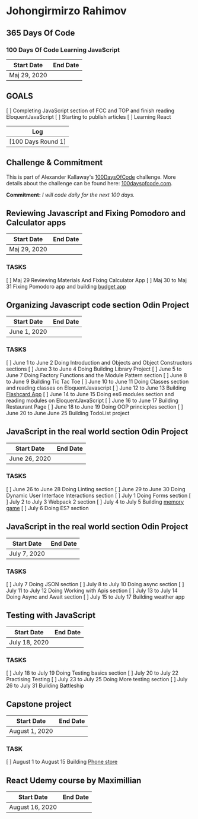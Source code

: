 # Johongirmirzo Rahimov

## 365 Days Of Code


### 100 Days Of Code Learning JavaScript
|  Start Date   | End Date     |
| ------------- | ------------ |
| Maj 29, 2020 |  | September 5, 2020|
## GOALS
 [ ] Completing JavaScript section of FCC and TOP and finish reading EloquentJavaScript
 [ ] Starting to publish articles
 [ ] Learning React

| Log  | 
| --- |
| [100 Days Round 1] | 

## Challenge & Commitment
This is part of Alexander Kallaway's [100DaysOfCode](https://github.com/Kallaway/100-days-of-code "the official repo") challenge. More details about the challenge can be found here: [100daysofcode.com](http://100daysofcode.com/ "100daysofcode.com").

**Commitment:** *I will code daily for the next 100 days.*



## Reviewing Javascript and Fixing Pomodoro and Calculator apps
|  Start Date   | End Date     |
| ------------- | ------------ |
| Maj 29, 2020 |  | Maj 31, 2020|

### TASKS
  [ ] Maj 29 Reviewing Materials And Fixing Calculator App
  [ ] Maj 30 to Maj 31 Fixing Pomodoro app and building [budget app](https://romeojeremiah.github.io/javascript-oop-budget-project/)
 


## Organizing Javascript code section Odin Project
|  Start Date   | End Date     |
| ------------- | ------------ |
| June 1, 2020 |  | June 25, 2020|

### TASKS
[ ] June 1 to June 2 Doing Introduction and Objects and Object Constructors sections
[ ] June 3 to June 4 Doing Building Library Project
[ ] June 5 to June 7 Doing Factory Functions  and the Module Pattern section
[ ] June 8 to June 9 Building Tic Tac Toe 
[ ] June 10 to June 11 Doing Classes section and reading classes on EloquentJavascript
[ ] June 12 to June 13 Building [Flashcard App](https://romeojeremiah.github.io/flashcard-javascript-OOP-project/)
[ ] June 14 to June 15 Doing es6 modules section and reading modules on EloquentJavaScript
[ ] June 16 to June 17 Building Restaurant Page 
[ ] June 18 to June 19 Doing OOP princicples section
[ ] June 20 to June June 25 Building TodoList project



## JavaScript in the real world section Odin Project
|  Start Date   | End Date     |
| ------------- | ------------ |
| June 26, 2020 |  | July 6, 2020|

### TASKS
[ ] June 26 to June 28 Doing Linting section
[ ] June 29 to June 30 Doing Dynamic User Interface Interactions section
[ ] July 1 Doing Forms section
[ ] July 2 to July 3 Webpack 2 section
[ ] July 4 to July 5 Building [memory game](https://jdmedlock.github.io/memorygame/)
[ ] July 6 Doing ES? section



## JavaScript in the real world section Odin Project
|  Start Date   | End Date     |
| ------------- | ------------ |
| July 7, 2020 |  | June 17, 2020|

### TASKS
[ ] July 7 Doing JSON section
[ ] July 8 to July 10 Doing async section
[ ] July 11 to July 12 Doing Working with Apis section
[ ] July 13 to July 14 Doing Async and Await section
[ ] July 15 to July 17  Building weather app



## Testing with JavaScript
|  Start Date   | End Date     |
| ------------- | ------------ |
| July 18, 2020 |  | July 31, 2020|

### TASKS
[ ] July 18 to July 19 Doing Testing basics section
[ ] July 20 to July 22 Practising Testing
[ ] July 23 to July 25 Doing More testing section
[ ] July 26 to July 31 Building Battleship 



## Capstone project
|  Start Date   | End Date     |
| ------------- | ------------ |
| August 1, 2020 |  | August 15, 2020|

### TASK
[ ] August 1 to August 15 Building [Phone store](https://react-tech-store-recording.netlify.app/)




## React Udemy course by Maximillian
|  Start Date   | End Date     |
| ------------- | ------------ |
| August 16, 2020 |  | October 16, 2020|

 










